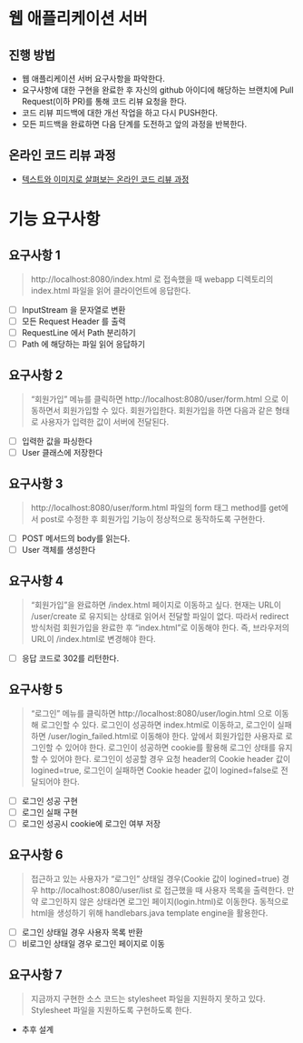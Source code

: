 # 웹 애플리케이션 서버
## 진행 방법
* 웹 애플리케이션 서버 요구사항을 파악한다.
* 요구사항에 대한 구현을 완료한 후 자신의 github 아이디에 해당하는 브랜치에 Pull Request(이하 PR)를 통해 코드 리뷰 요청을 한다.
* 코드 리뷰 피드백에 대한 개선 작업을 하고 다시 PUSH한다.
* 모든 피드백을 완료하면 다음 단계를 도전하고 앞의 과정을 반복한다.

## 온라인 코드 리뷰 과정
* [텍스트와 이미지로 살펴보는 온라인 코드 리뷰 과정](https://github.com/next-step/nextstep-docs/tree/master/codereview)


# 기능 요구사항

## 요구사항 1

> http://localhost:8080/index.html 로 접속했을 때 webapp 디렉토리의 index.html 파일을 읽어 클라이언트에 응답한다.

- [ ] InputStream 을 문자열로 변환
- [ ] 모든 Request Header 를 출력
- [ ] RequestLine 에서 Path 분리하기
- [ ] Path 에 해당하는 파일 읽어 응답하기

## 요구사항 2

> “회원가입” 메뉴를 클릭하면 http://localhost:8080/user/form.html 으로 이동하면서 회원가입할 수 있다.
> 회원가입한다. 회원가입을 하면 다음과 같은 형태로 사용자가 입력한 값이 서버에 전달된다.

- [ ] 입력한 값을 파싱한다
- [ ] User 클래스에 저장한다

## 요구사항 3

> http://localhost:8080/user/form.html 파일의 form 태그 method를 get에서 post로 수정한 후
> 회원가입 기능이 정상적으로 동작하도록 구현한다.

- [ ] POST 메서드의 body를 읽는다.
- [ ] User 객체를 생성한다

## 요구사항 4

> “회원가입”을 완료하면 /index.html 페이지로 이동하고 싶다. 
> 현재는 URL이 /user/create 로 유지되는 상태로 읽어서 전달할 파일이 없다. 
> 따라서 redirect 방식처럼 회원가입을 완료한 후 “index.html”로 이동해야 한다. 
> 즉, 브라우저의 URL이 /index.html로 변경해야 한다.

- [ ] 응답 코드로 302를 리턴한다.

## 요구사항 5

> “로그인” 메뉴를 클릭하면 http://localhost:8080/user/login.html 으로 이동해 로그인할 수 있다. 
> 로그인이 성공하면 index.html로 이동하고, 로그인이 실패하면 /user/login_failed.html로 이동해야 한다.
> 앞에서 회원가입한 사용자로 로그인할 수 있어야 한다.
> 로그인이 성공하면 cookie를 활용해 로그인 상태를 유지할 수 있어야 한다.
> 로그인이 성공할 경우 요청 header의 Cookie header 값이 logined=true,
> 로그인이 실패하면 Cookie header 값이 logined=false로 전달되어야 한다.

- [ ] 로그인 성공 구현
- [ ] 로그인 실패 구현
- [ ] 로그인 성공시 cookie에 로그인 여부 저장

## 요구사항 6

> 접근하고 있는 사용자가 “로그인” 상태일 경우(Cookie 값이 logined=true) 경우
> http://localhost:8080/user/list 로 접근했을 때 사용자 목록을 출력한다. 
> 만약 로그인하지 않은 상태라면 로그인 페이지(login.html)로 이동한다.
> 동적으로 html을 생성하기 위해 handlebars.java template engine을 활용한다.

- [ ] 로그인 상태일 경우 사용자 목록 반환
- [ ] 비로그인 상태일 경우 로그인 페이지로 이동

## 요구사항 7

> 지금까지 구현한 소스 코드는 stylesheet 파일을 지원하지 못하고 있다.
> Stylesheet 파일을 지원하도록 구현하도록 한다.

- 추후 설계
